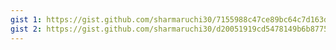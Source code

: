 ```yaml
---
gist 1: https://gist.github.com/sharmaruchi30/7155988c47ce89bc64c7d163d6d6da0e
gist 2: https://gist.github.com/sharmaruchi30/d20051919cd5478149b6b87752478e6f
---
```

